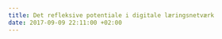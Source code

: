 ```yaml
---
title: Det refleksive potentiale i digitale læringsnetværk
date: 2017-09-09 22:11:00 +02:00
---
```


